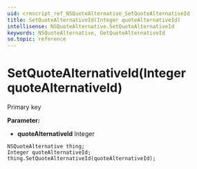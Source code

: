 ```yaml
---
uid: crmscript_ref_NSQuoteAlternative_SetQuoteAlternativeId
title: SetQuoteAlternativeId(Integer quoteAlternativeId)
intellisense: NSQuoteAlternative.SetQuoteAlternativeId
keywords: NSQuoteAlternative, GetQuoteAlternativeId
so.topic: reference
---
```


# SetQuoteAlternativeId(Integer quoteAlternativeId)

Primary key

**Parameter:** 
 - **quoteAlternativeId** Integer

```crmscript
NSQuoteAlternative thing;
Integer quoteAlternativeId;
thing.SetQuoteAlternativeId(quoteAlternativeId);
```

